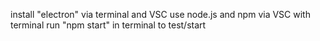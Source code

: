 install "electron" via terminal and VSC
use node.js and npm via VSC with terminal
run "npm start" in terminal to test/start
